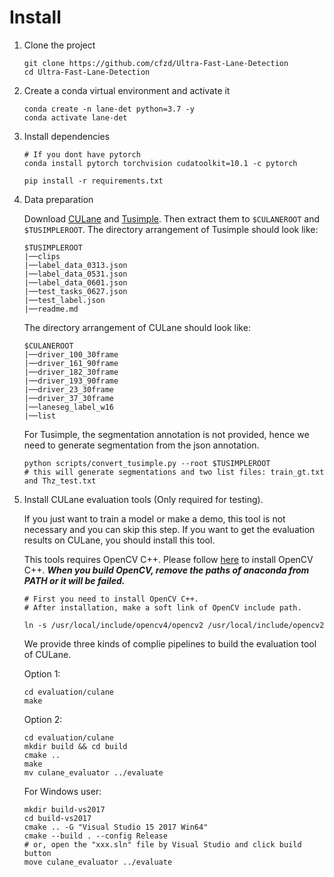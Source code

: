 
# Install
1. Clone the project

    ```Shell
    git clone https://github.com/cfzd/Ultra-Fast-Lane-Detection
    cd Ultra-Fast-Lane-Detection
    ```

2. Create a conda virtual environment and activate it

    ```Shell
    conda create -n lane-det python=3.7 -y
    conda activate lane-det
    ```

3. Install dependencies

    ```Shell
    # If you dont have pytorch
    conda install pytorch torchvision cudatoolkit=10.1 -c pytorch 

    pip install -r requirements.txt
    ```

4. Data preparation

    Download [CULane](https://xingangpan.github.io/projects/CULane.html) and [Tusimple](https://github.com/TuSimple/tusimple-benchmark/issues/3). Then extract them to `$CULANEROOT` and `$TUSIMPLEROOT`. The directory arrangement of Tusimple should look like:
    ```
    $TUSIMPLEROOT
    |──clips
    |──label_data_0313.json
    |──label_data_0531.json
    |──label_data_0601.json
    |──test_tasks_0627.json
    |──test_label.json
    |──readme.md
    ```
    The directory arrangement of CULane should look like:
    ```
    $CULANEROOT
    |──driver_100_30frame
    |──driver_161_90frame
    |──driver_182_30frame
    |──driver_193_90frame
    |──driver_23_30frame
    |──driver_37_30frame
    |──laneseg_label_w16
    |──list
    ```
    
    For Tusimple, the segmentation annotation is not provided, hence we need to generate segmentation from the json annotation. 

    ```Shell
    python scripts/convert_tusimple.py --root $TUSIMPLEROOT
    # this will generate segmentations and two list files: train_gt.txt and Thz_test.txt
    ```

5. Install CULane evaluation tools (Only required for testing). 

    If you just want to train a model or make a demo, this tool is not necessary and you can skip this step. If you want to get the evaluation results on CULane, you should install this tool.

    This tools requires OpenCV C++. Please follow [here](https://docs.opencv.org/master/d7/d9f/tutorial_linux_install.html) to install OpenCV C++. ***When you build OpenCV, remove the paths of anaconda from PATH or it will be failed.***
    ```Shell
    # First you need to install OpenCV C++. 
    # After installation, make a soft link of OpenCV include path.

    ln -s /usr/local/include/opencv4/opencv2 /usr/local/include/opencv2
    ```
    We provide three kinds of complie pipelines to build the evaluation tool of CULane.

    Option 1:

    ```Shell
    cd evaluation/culane
    make
    ```

    Option 2:
    ```Shell
    cd evaluation/culane
    mkdir build && cd build
    cmake ..
    make
    mv culane_evaluator ../evaluate
    ```

    For Windows user:
    ```Shell
    mkdir build-vs2017
    cd build-vs2017
    cmake .. -G "Visual Studio 15 2017 Win64"
    cmake --build . --config Release  
    # or, open the "xxx.sln" file by Visual Studio and click build button
    move culane_evaluator ../evaluate
    ```